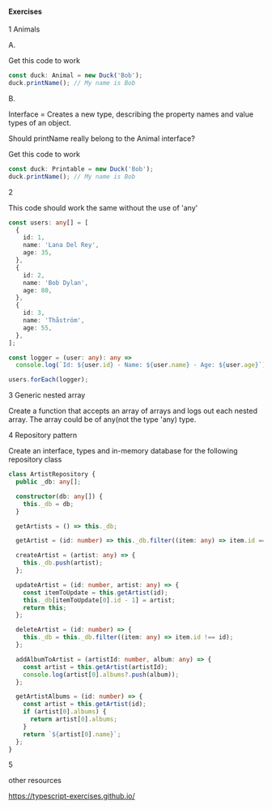 #### Exercises

1 Animals

A. 

Get this code to work

```typescript
const duck: Animal = new Duck('Bob');
duck.printName(); // My name is Bob
```
B. 

Interface = Creates a new type, describing the property names and value types of an object.

Should printName really belong to the Animal interface?

Get this code to work

```typescript
const duck: Printable = new Duck('Bob');
duck.printName(); // My name is Bob
```

2

This code should work the same without the use of 'any'

```typescript
const users: any[] = [
  {
    id: 1,
    name: 'Lana Del Rey',
    age: 35,
  },
  {
    id: 2,
    name: 'Bob Dylan',
    age: 80,
  },
  {
    id: 3,
    name: 'Thåström',
    age: 55,
  },
];

const logger = (user: any): any =>
  console.log(`Id: ${user.id} - Name: ${user.name} - Age: ${user.age}`);

users.forEach(logger);
```

3 Generic nested array

Create a function that accepts an array of arrays and logs out each nested array. The array could be of any(not the type 'any) type.

4 Repository pattern

Create an interface, types and in-memory database for the following repository class

```typescript
class ArtistRepository {
  public _db: any[];

  constructor(db: any[]) {
    this._db = db;
  }

  getArtists = () => this._db;

  getArtist = (id: number) => this._db.filter((item: any) => item.id === id);

  createArtist = (artist: any) => {
    this._db.push(artist);
  };

  updateArtist = (id: number, artist: any) => {
    const itemToUpdate = this.getArtist(id);
    this._db[itemToUpdate[0].id - 1] = artist;
    return this;
  };

  deleteArtist = (id: number) => {
    this._db = this._db.filter((item: any) => item.id !== id);
  };

  addAlbumToArtist = (artistId: number, album: any) => {
    const artist = this.getArtist(artistId);
    console.log(artist[0].albums?.push(album));
  };

  getArtistAlbums = (id: number) => {
    const artist = this.getArtist(id);
    if (artist[0].albums) {
      return artist[0].albums;
    }
    return `${artist[0].name}`;
  };
}
```


5

other resources

https://typescript-exercises.github.io/